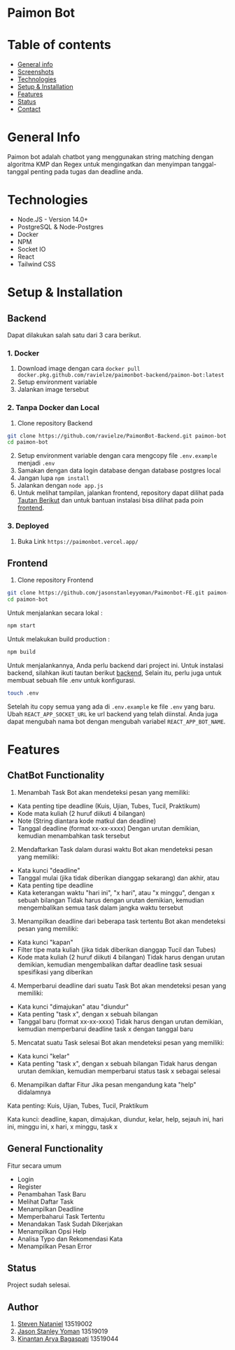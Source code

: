 # Paimon Bot

# Table of contents

-   [General info](#general-info)
-   [Screenshots](#screenshots)
-   [Technologies](#technologies)
-   [Setup & Installation](#setup--installation)
-   [Features](#features)
-   [Status](#status)
-   [Contact](#contact)

# General Info

Paimon bot adalah chatbot yang menggunakan string matching dengan algoritma KMP dan Regex untuk mengingatkan dan menyimpan tanggal-tanggal penting pada tugas dan deadline anda.

# Technologies

-   Node.JS - Version 14.0+
-   PostgreSQL & Node-Postgres
-   Docker
-   NPM
-   Socket IO
-   React
-   Tailwind CSS

# Setup & Installation

## Backend

Dapat dilakukan salah satu dari 3 cara berikut.

### 1. Docker

1. Download image dengan cara `docker pull docker.pkg.github.com/ravielze/paimonbot-backend/paimon-bot:latest`
2. Setup environment variable
3. Jalankan image tersebut

### 2. Tanpa Docker dan Local

1. Clone repository Backend

```sh
git clone https://github.com/ravielze/PaimonBot-Backend.git paimon-bot
cd paimon-bot
```

2. Setup environment variable dengan cara mengcopy file `.env.example` menjadi `.env`
3. Samakan dengan data login database dengan database postgres local
4. Jangan lupa `npm install`
5. Jalankan dengan `node app.js`
6. Untuk melihat tampilan, jalankan frontend, repository dapat dilihat pada [Tautan Berikut](https://github.com/jasonstanleyyoman/Paimonbot-FE) dan untuk bantuan instalasi bisa dilihat pada poin [frontend](#frontend).

### 3. Deployed

1. Buka Link `https://paimonbot.vercel.app/`

## Frontend

1. Clone repository Frontend

```sh
git clone https://github.com/jasonstanleyyoman/Paimonbot-FE.git paimon-bot
cd paimon-bot
```

Untuk menjalankan secara lokal :

```sh
npm start
```

Untuk melakukan build production :

```sh
npm build
```

Untuk menjalankannya, Anda perlu backend dari project ini. Untuk instalasi backend, silahkan ikuti tautan berikut [backend](https://github.com/ravielze/PaimonBot-Backend), Selain itu, perlu juga untuk membuat sebuah file .env untuk konfigurasi.

```sh
touch .env
```

Setelah itu copy semua yang ada di `.env.example` ke file `.env` yang baru. Ubah `REACT_APP_SOCKET_URL` ke url backend yang telah diinstal. Anda juga dapat mengubah nama bot dengan mengubah variabel `REACT_APP_BOT_NAME`.

# Features

## ChatBot Functionality

1. Menambah Task
   Bot akan mendeteksi pesan yang memiliki:

-   Kata penting tipe deadline (Kuis, Ujian, Tubes, Tucil, Praktikum)
-   Kode mata kuliah (2 huruf diikuti 4 bilangan)
-   Note (String diantara kode matkul dan deadline)
-   Tanggal deadline (format xx-xx-xxxx)
    Dengan urutan demikian, kemudian menambahkan task tersebut

2. Mendaftarkan Task dalam durasi waktu
   Bot akan mendeteksi pesan yang memiliki:

-   Kata kunci "deadline"
-   Tanggal mulai (jika tidak diberikan dianggap sekarang) dan akhir, atau
-   Kata penting tipe deadline
-   Kata keterangan waktu "hari ini", "x hari", atau "x minggu", dengan x sebuah bilangan
    Tidak harus dengan urutan demikian,
    kemudian mengembalikan semua task dalam jangka waktu tersebut

3. Menampilkan deadline dari beberapa task tertentu
   Bot akan mendeteksi pesan yang memiliki:

-   Kata kunci "kapan"
-   Filter tipe mata kuliah (jika tidak diberikan dianggap Tucil dan Tubes)
-   Kode mata kuliah (2 huruf diikuti 4 bilangan)
    Tidak harus dengan urutan demikian,
    kemudian mengembalikan daftar deadline task sesuai spesifikasi yang diberikan

4. Memperbarui deadline dari suatu Task
   Bot akan mendeteksi pesan yang memiliki:

-   Kata kunci "dimajukan" atau "diundur"
-   Kata penting "task x", dengan x sebuah bilangan
-   Tanggal baru (format xx-xx-xxxx)
    Tidak harus dengan urutan demikian,
    kemudian memperbarui deadline task x dengan tanggal baru

5. Mencatat suatu Task selesai
   Bot akan mendeteksi pesan yang memiliki:

-   Kata kunci "kelar"
-   Kata penting "task x", dengan x sebuah bilangan
    Tidak harus dengan urutan demikian,
    kemudian memperbarui status task x sebagai selesai

6. Menampilkan daftar Fitur
   Jika pesan mengandung kata "help" didalamnya

Kata penting:
Kuis, Ujian, Tubes, Tucil, Praktikum

Kata kunci:
deadline, kapan, dimajukan, diundur, kelar, help, sejauh ini, hari ini, minggu ini, x hari, x minggu, task x

## General Functionality

Fitur secara umum

-   Login
-   Register
-   Penambahan Task Baru
-   Melihat Daftar Task
-   Menampilkan Deadline
-   Memperbaharui Task Tertentu
-   Menandakan Task Sudah Dikerjakan
-   Menampilkan Opsi Help
-   Analisa Typo dan Rekomendasi Kata
-   Menampilkan Pesan Error

## Status

Project sudah selesai.

## Author

1. [Steven Nataniel](https://github.com/ravielze) 13519002
1. [Jason Stanley Yoman](https://github.com/jasonstanleyyoman) 13519019
1. [Kinantan Arya Bagaspati](https://github.com/kinantanbagaspati) 13519044
